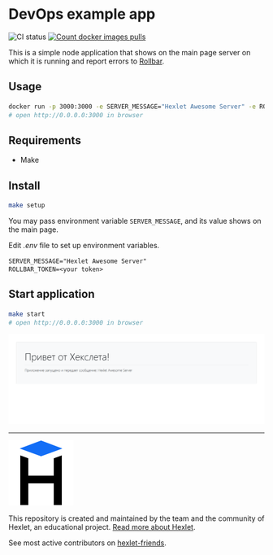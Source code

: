 # DevOps example app

![CI status](https://github.com/hexlet-components/devops-example-app/actions/workflows/main.yml/badge.svg) [![Count docker images pulls](https://img.shields.io/docker/pulls/hexletcomponents/devops-example-app.svg)](https://hub.docker.com/r/hexletcomponents/devops-example-app)

This is a simple node application that shows on the main page server on which it is running and report errors to [Rollbar](https://rollbar.com/).

## Usage

```bash
docker run -p 3000:3000 -e SERVER_MESSAGE="Hexlet Awesome Server" -e ROLLBAR_TOKEN="<your token>" hexletcomponents/devops-example-app
# open http://0.0.0.0:3000 in browser
 ```

## Requirements

* Make

## Install

```bash
make setup
```

You may pass environment variable `SERVER_MESSAGE`, and its value shows on the main page.

Edit *.env* file to set up environment variables.

```env
SERVER_MESSAGE="Hexlet Awesome Server"
ROLLBAR_TOKEN=<your token>
```

## Start application

```bash
make start
# open http://0.0.0.0:3000 in browser
```

![Screen of devops-example-app](assets/app.png)

---

[![Hexlet Ltd. logo](https://raw.githubusercontent.com/Hexlet/assets/master/images/hexlet_logo128.png)](https://hexlet.io?utm_source=github&utm_medium=link&utm_campaign=devops-example-app)

This repository is created and maintained by the team and the community of Hexlet, an educational project. [Read more about Hexlet](https://hexlet.io?utm_source=github&utm_medium=link&utm_campaign=devops-example-app).

See most active contributors on [hexlet-friends](https://friends.hexlet.io/).
